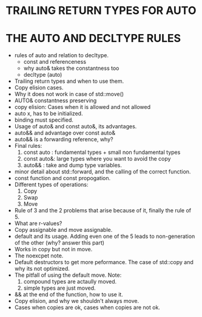 # TRAILING RETURN TYPES FOR AUTO
# THE AUTO AND DECLTYPE RULES

- rules of auto and relation to decltype.
  - const and referenceness
  - why auto& takes the constantness too
  - decltype (auto)
- Trailing return types and when to use them.
- Copy elision cases.
- Why it does not work in case of std::move()
- AUTO& constantness preserving
- copy elision: Cases when it is allowed and not allowed
- auto x, has to be initialized.
- binding must specified.
- Usage of auto& and const auto&, its advantages.
- auto&& and advantage over const auto&
- auto&& is a forwarding reference, why?
- Final rules:
  1. const auto : fundamental types + small non fundamental types
  2. const auto&: large types where you want to avoid the copy
  3. auto&& : take and dump type variables.
- minor detail about std::forward, and the calling of the correct function.
- const function and const propogation.
- Different types of operations:
  1. Copy
  2. Swap
  3. Move
- Rule of 3 and the 2 problems that arise because of it, finally the rule of 5.
- What are r-values?
- Copy assignable and move assignable.
- default and its usage. Adding even one of the 5 leads to non-generation of the other (why? answer this part)
- Works in copy but not in move.
- The noexcpet note.
- Default destructors to get more peformance. The case of std::copy and why its not optimized.
- The pitfall of using the default move. Note:
  1. compound types are actaully moved.
  2. simple types are just moved.
- && at the end of the function, how to use it.
- Copy elision, and why we shouldn't always move.
- Cases when copies are ok, cases when copies are not ok.
